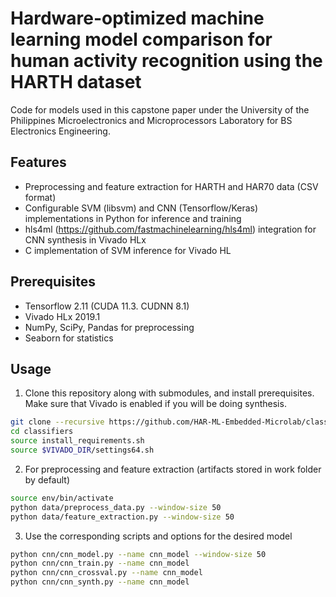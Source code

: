 # Hardware-optimized machine learning model comparison for human activity recognition using the HARTH dataset

Code for models used in this capstone paper under the University of the Philippines Microelectronics and Microprocessors Laboratory for BS Electronics Engineering.

## Features

- Preprocessing and feature extraction for HARTH and HAR70 data (CSV format)
- Configurable SVM (libsvm) and CNN (Tensorflow/Keras) implementations in Python for inference and training
- hls4ml (https://github.com/fastmachinelearning/hls4ml) integration for CNN synthesis in Vivado HLx
- C implementation of SVM inference for Vivado HL

## Prerequisites

- Tensorflow 2.11 (CUDA 11.3. CUDNN 8.1)
- Vivado HLx 2019.1 
- NumPy, SciPy, Pandas for preprocessing
- Seaborn for statistics

## Usage

1. Clone this repository along with submodules, and install prerequisites. Make sure that Vivado is enabled if you will be doing synthesis.

```sh
git clone --recursive https://github.com/HAR-ML-Embedded-Microlab/classifiers
cd classifiers
source install_requirements.sh
source $VIVADO_DIR/settings64.sh 
```

2. For preprocessing and feature extraction (artifacts stored in work folder by default)
```sh
source env/bin/activate
python data/preprocess_data.py --window-size 50
python data/feature_extraction.py --window-size 50
```

3. Use the corresponding scripts and options for the desired model
```sh
python cnn/cnn_model.py --name cnn_model --window-size 50
python cnn/cnn_train.py --name cnn_model 
python cnn/cnn_crossval.py --name cnn_model
python cnn/cnn_synth.py --name cnn_model
```
